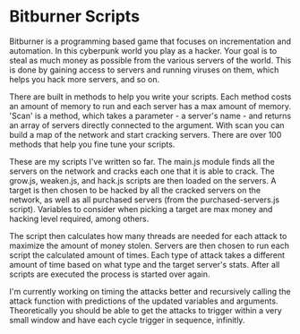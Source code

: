 # Bitburner Scripts
Bitburner is a programming based game that focuses on incrementation and automation. In this cyberpunk world you play as a hacker. Your goal is to steal as much money as possible from the various servers of the world. This is done by gaining access to servers and running viruses on them, which helps you hack more servers, and so on.

There are built in methods to help you write your scripts. Each method costs an amount of memory to run and each server has a max amount of memory. 'Scan' is a method, which takes a parameter - a server's name - and returns an array of servers directly connected to the argument. With scan you can build a map of the network and start cracking servers. There are over 100 methods that help you fine tune your scripts.

These are my scripts I've written so far. The main.js module finds all the servers on the network and cracks each one that it is able to crack. The grow.js, weaken.js, and hack.js scripts are then loaded on the servers. A target is then chosen to be hacked by all the cracked servers on the network, as well as all purchased servers (from the purchased-servers.js script). Variables to consider when picking a target are max money and hacking level required, among others.

The script then calculates how many threads are needed for each attack to maximize the amount of money stolen. Servers are then chosen to run each script the calculated amount of times. Each type of attack takes a different amount of time based on what type and the target server's stats. After all scripts are executed the process is started over again.

I'm currently working on timing the attacks better and recursively calling the attack function with predictions of the updated variables and arguments. Theoretically you should be able to get the attacks to trigger within a very small window and have each cycle trigger in sequence, infinitly.
